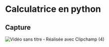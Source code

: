 # Calculatrice en python 

## Capture 
![Vidéo sans titre ‐ Réalisée avec Clipchamp (4)](https://user-images.githubusercontent.com/104359762/195652268-73274b8c-1457-489a-99b8-d47099d5e846.gif)

